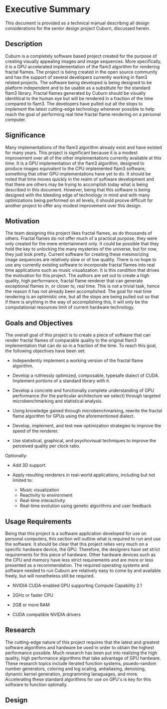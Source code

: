 # Executive Summary

This document is provided as a technical manual describing all design
considerations for the senior design project Cuburn, discussed herein.

## Description

Cuburn is a completely software based project created for the purpose of
creating visually appealing images and image sequences.  More specifically, it
is a GPU accelerated implementation of the flam3 algorithm for rendering fractal
flames.  The project is being created in the open source community and has the
support of several developers currently working in flam3 related projects.  The
software being developed is being designed to be platform independent and to be
usable as a substitute for the standard flam3 library.  Fractal flames generated
by Cuburn should be visually identitical to the human eye but will be rendered
in a fraction of the time compared to flam3.  The developers have pulled out all
the stops to implement the latest cutting-edge technology whenever possible to
help reach the goal of performing real time fractal flame rendering on a
personal computer.

## Significance

Many implementations of the flam3 algorithm already exist and have existed for
many years.  This project is significant because it is a modest improvement over
all of the other implementations currently available at this time.  It is a GPU
implementation of the flam3 algorithm, designed to produce images equivalent to
the CPU implemented flam3 software, something that other GPU implementations
have yet to do.  It should be noted that time moves quickly in the realm of
software development and that there are others may be trying to accomplish today
what is being described in this document.  However, being that this software is
being designed with the bleeding edge of technology in mind and with many
optimizations being performed on all levels, it should proove difficult for
another project to offer any modest improvement over this design.

## Motivation

The team designing this project likes fractal flames, as do thousands of others.
Fractal flames do not offer much of a practical purpose, they were only created
for the mere entertainment only.  It could be possible that they hold the key to
unlocking the many mysteries of the universe, but for now, they just look pretty.
Current software for creating these mesmorizing image sequences are relatively
slow or of low quality.  There is no hope to use any currently existing software
to incorporate fractal flames into real time applications such as music
visualization.  It is this condition that drives the motivation for this project.
The authors are set out to create a high quality, high performance, fractal
flame renderer that can generate exceptional flames in, or closer to, real time.
This is not a trivial task, hence the reason it has not already been
accomplished.  The goal for real time rendering is an optimistic one, but all
the stops are being pulled out so that if there is anything in the way of
accomplishing this, it will only be the computationial resources limit of
current hardware technology.

## Goals and Objectives

The overall goal of this project is to create a piece of software that can
render fractal flames of comparable quality to the original flam3 implementation
that can do so in a fraction of the time.  To reach this goal, the following
objectives have been set:

- Independently implement a working version of the fractal flame algorithm.

- Develop a ruthlessly optimized, composable, typesafe dialect of CUDA.
  Implement portions of a standard library with it.

- Develop a concrete and functionally complete understanding of GPU performance
  (for the particular architecture we select) through targeted
  microbenchmarking and statistical analysis.

- Using knowledge gained through microbenchmarking, rewrite the fractal flame
  algorithm for GPUs using the aforementioned dialect.

- Develop, implement, and test new optimization strategies to improve the speed
  of the renderer.

- Use statistical, graphical, and psychovisual techniques to improve the
  perceived quality per clock ratio.

Optionally:

- Add 3D support.

- Apply resulting renderers in real-world applications, including but not
  limited to:
    - Music visualization
    - Reactivity to environment
    - Real-time interactivity
    - Real-time evolution using genetic algorithms and user feedback

## Usage Requirements

Being that this project is a software application developed for use on personal
computers, this section will outline what is required to run and use the
software.  It should be clear that this project relies very much on a specific
hardware device, the GPU.  Therefore, the designers have set strict requirements
for this piece of hardware.  Other hardware devices such as the CPU and memory
have less strict requirements and are more or less presented as a
recommendation.  The required operating systems and software needed to run
Cuburn are relatively easy to come by and available freely, but will nonetheless
still be required.

- NVIDIA CUDA-enabled GPU supporting Compute Capability 2.1

- 2GHz or faster CPU

- 2GB or more RAM

- CUDA compatible NVIDIA drivers

## Research

The cutting-edge nature of this project requires that the latest and greatest
software algorithms and hardware be used in order to obtain the highest
performance possible.  Much research has been put into realizing the high
quality, high performance algorithms that take advantage of GPU hardware.  These
research topics include iterated function systems, psuedo-random number
generators, coloring and log scaling, antialiasing, denoising, dynamic kernel
generation, programming lanaguages, and more.  Accelerating these standard
algorithms for use on GPU's is key for this software to function optimally.

## Design


